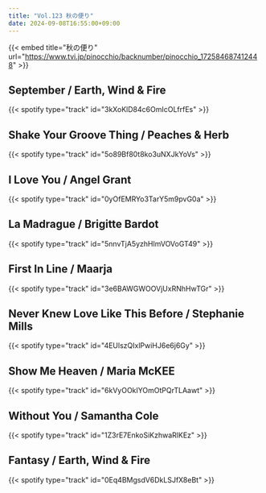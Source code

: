 ```yaml
---
title: "Vol.123 秋の便り"
date: 2024-09-08T16:55:00+09:00
---
```


{{< embed title="秋の便り" url="https://www.tvi.jp/pinocchio/backnumber/pinocchio_172584687412448" >}}

## September / Earth, Wind & Fire
{{< spotify type="track" id="3kXoKlD84c6OmIcOLfrfEs" >}}

## Shake Your Groove Thing / Peaches & Herb
{{< spotify type="track" id="5o89Bf80t8ko3uNXJkYoVs" >}}

## I Love You / Angel Grant
{{< spotify type="track" id="0yOfEMRYo3TarY5m9pvG0a" >}}

## La Madrague / Brigitte Bardot
{{< spotify type="track" id="5nnvTjA5yzhHlmVOVoGT49" >}}

## First In Line / Maarja
{{< spotify type="track" id="3e6BAWGWOOVjUxRNhHwTGr" >}}

## Never Knew Love Like This Before / Stephanie Mills
{{< spotify type="track" id="4EUlszQIxlPwiHJ6e6j6Gy" >}}

## Show Me Heaven / Maria McKEE
{{< spotify type="track" id="6kVyOOkIYOmOtPQrTLAawt" >}}

## Without You / Samantha Cole
{{< spotify type="track" id="1Z3rE7EnkoSiKzhwaRlKEz" >}}

## Fantasy / Earth, Wind & Fire
{{< spotify type="track" id="0Eq4BMgsdV6DkLSJfX8eBt" >}}
